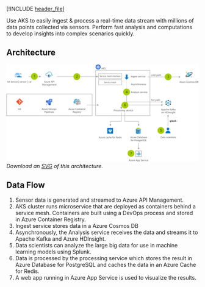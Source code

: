 


[!INCLUDE [header_file](../../../includes/sol-idea-header.md)]

Use AKS to easily ingest & process a real-time data stream with millions of data points collected via sensors. Perform fast analysis and computations to develop insights into complex scenarios quickly.

## Architecture

![Architecture Diagram](../media/data-streaming-scenario.png)
*Download an [SVG](../media/data-streaming-scenario.svg) of this architecture.*

## Data Flow

1. Sensor data is generated and streamed to Azure API Management.
1. AKS cluster runs microservice that are deployed as containers behind a service mesh. Containers are built using a DevOps process and stored in Azure Container Registry.
1. Ingest service stores data in a Azure Cosmos DB
1. Asynchronously, the Analysis service receives the data and streams it to Apache Kafka and Azure HDInsight.
1. Data scientists can analyze the large big data for use in machine learning models using Splunk.
1. Data is processed by the processing service which stores the result in Azure Database for PostgreSQL and caches the data in an Azure Cache for Redis.
1. A web app running in Azure App Service is used to visualize the results.
